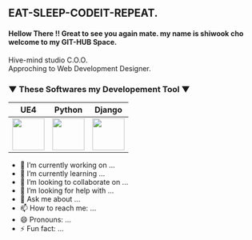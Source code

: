 ## EAT-SLEEP-CODEIT-REPEAT.
#### Hellow There !! Great to see you again mate. my name is shiwook cho welcome to my GIT-HUB Space.

Hive-mind studio C.O.O.<br>
Approching to Web Development Designer.

### ▼ These Softwares my Developement Tool ▼

| UE4 | Python | Django |
| ------ | ------ | ------ |
| <img height="64" width="64" src="https://cdn.jsdelivr.net/npm/simple-icons@v6/icons/unrealengine.svg" /> | <img height="64" width="64" src="https://cdn.jsdelivr.net/npm/simple-icons@v6/icons/python.svg" /> | <img height="64" width="64" src="https://cdn.jsdelivr.net/npm/simple-icons@v6/icons/django.svg" /> |

- 🔭 I’m currently working on ...
- 🌱 I’m currently learning ...
- 👯 I’m looking to collaborate on ...
- 🤔 I’m looking for help with ...
- 💬 Ask me about ...
- 📫 How to reach me: ...
- 😄 Pronouns: ...
- ⚡ Fun fact: ...

